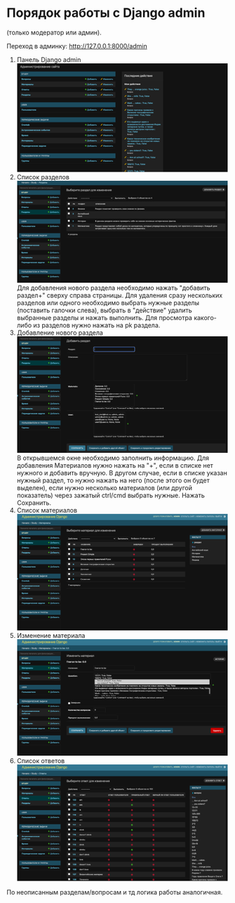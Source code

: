 
# Порядок работы с Django admin 
(только модератор или админ).

Переход в админку: http://127.0.0.1:8000/admin

1. Панель Django admin
![Django admin](https://github.com/Olga-Yar/FinalWork/blob/main/staticfiles/image_readme/admin.png)
2. Список разделов
![Django admin_item](/staticfiles/image_readme/admin_item.png)<br>
Для добавления нового раздела необходимо нажать "добавить раздел+" сверху справа страницы.
Для удаления сразу нескольких разделов или одного необходимо выбрать нужные разделы (поставить галочки слева),
выбрать в "действие" удалить выбранные разделы и нажать выполнить.
Для просмотра какого-либо из разделов нужно нажать на pk раздела.
3. Добавление нового раздела
![Django admin_item](/staticfiles/image_readme/admin_add_item.png)<br>
В открывшемся окне необходимо заполнить информацию.
Для добавления Материалов нужно нажать на "+", если в списке нет нужного и добавить вручную.
В другом случае, если в списке указан нужный раздел, то нужно нажать на него (после этого он будет выделен),
если нужно несколько материалов (или другой показатель) через зажатый ctrl/cmd выбрать нужные.
Нажать Сохранить.
4. Список материалов
![Django admin_item](/staticfiles/image_readme/admin_materials.png)<br>
5. Изменение материала
![Django admin_item](/staticfiles/image_readme/admin_materials_change.png)<br>
6. Список ответов
![Django admin_item](/staticfiles/image_readme/admin_answers.png)<br>

По неописанным разделам/вопросам и тд логика работы аналогичная.